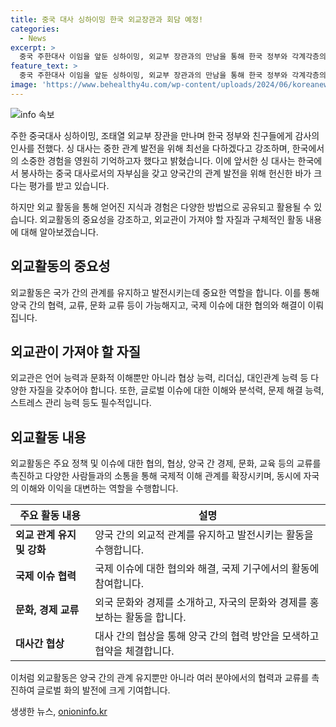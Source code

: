 ```yaml
---
title: 중국 대사 싱하이밍 한국 외교장관과 회담 예정!
categories:
  - News
excerpt: >
  중국 주한대사 이임을 앞둔 싱하이밍, 외교부 장관과의 만남을 통해 한국 정부와 각계각층의 도움에 감사하며 중한 관계 발전을 위해 계속 노력할 것이라고 밝혔다. 이달 중순 이임 예정으로 한국에서의 활동을 돌이켜 양국 관계 발전을 위해 열심히 노력했다고 말하며 한국에서의 소중한 인연을 강조했다. 잠재적인 신임 주한중국대사관 공사는 대사대리로 임명될 전망이다.
feature_text: >
  중국 주한대사 이임을 앞둔 싱하이밍, 외교부 장관과의 만남을 통해 한국 정부와 각계각층의 도움에 감사하며 중한 관계 발전을 위해 계속 노력할 것이라고 밝혔다. 이달 중순 이임 예정으로 한국에서의 활동을 돌이켜 양국 관계 발전을 위해 열심히 노력했다고 말하며 한국에서의 소중한 인연을 강조했다. 잠재적인 신임 주한중국대사관 공사는 대사대리로 임명될 전망이다.
image: 'https://www.behealthy4u.com/wp-content/uploads/2024/06/koreanews.jpg'
---
```


<p><img src="https://www.behealthy4u.com/wp-content/uploads/2024/06/koreanews.jpg" alt="info 속보" /></p>

<p>주한 중국대사 싱하이밍, 조태열 외교부 장관을 만나며 한국 정부와 친구들에게 감사의 인사를 전했다. 싱 대사는 중한 관계 발전을 위해 최선을 다하겠다고 강조하며, 한국에서의 소중한 경험을 영원히 기억하고자 했다고 밝혔습니다. 이에 앞서한 싱 대사는 한국에서 봉사하는 중국 대사로서의 자부심을 갖고 양국간의 관계 발전을 위해 헌신한 바가 크다는 평가를 받고 있습니다.</p>

<p>하지만 외교 활동을 통해 얻어진 지식과 경험은 다양한 방법으로 공유되고 활용될 수 있습니다. 외교활동의 중요성을 강조하고, 외교관이 가져야 할 자질과 구체적인 활동 내용에 대해 알아보겠습니다. </p>

<h2 data-ke-size="size26">외교활동의 중요성</h2>

<p>외교활동은 국가 간의 관계를 유지하고 발전시키는데 중요한 역할을 합니다. 이를 통해 양국 간의 협력, 교류, 문화 교류 등이 가능해지고, 국제 이슈에 대한 협의와 해결이 이뤄집니다.</p>

<h2 data-ke-size="size26">외교관이 가져야 할 자질</h2>

<p>외교관은 언어 능력과 문화적 이해뿐만 아니라 협상 능력, 리더십, 대인관계 능력 등 다양한 자질을 갖추어야 합니다. 또한, 글로벌 이슈에 대한 이해와 분석력, 문제 해결 능력, 스트레스 관리 능력 등도 필수적입니다.</p>

<h2 data-ke-size="size26">외교활동 내용</h2>

<p>외교활동은 주요 정책 및 이슈에 대한 협의, 협상, 양국 간 경제, 문화, 교육 등의 교류를 촉진하고 다양한 사람들과의 소통을 통해 국제적 이해 관계를 확장시키며, 동시에 자국의 이해와 이익을 대변하는 역할을 수행합니다.</p>

<table>
<thead>
<tr>
<th style="text-align: center;">주요 활동 내용</th>
<th style="text-align: center;">설명</th>
</tr>
</thead>
<tbody>
<tr>
<td style="text-align: left;"><b>외교 관계 유지 및 강화</b></td>
<td style="text-align: left;">양국 간의 외교적 관계를 유지하고 발전시키는 활동을 수행합니다.</td>
</tr>
<tr>
<td style="text-align: left;"><b>국제 이슈 협력</b></td>
<td style="text-align: left;">국제 이슈에 대한 협의와 해결, 국제 기구에서의 활동에 참여합니다.</td>
</tr>
<tr>
<td style="text-align: left;"><b>문화, 경제 교류</b></td>
<td style="text-align: left;">외국 문화와 경제를 소개하고, 자국의 문화와 경제를 홍보하는 활동을 합니다.</td>
</tr>
<tr>
<td style="text-align: left;"><b>대사간 협상</b></td>
<td style="text-align: left;">대사 간의 협상을 통해 양국 간의 협력 방안을 모색하고 협약을 체결합니다.</td>
</tr>
</tbody>
</table>

<p>이처럼 외교활동은 양국 간의 관계 유지뿐만 아니라 여러 분야에서의 협력과 교류를 촉진하여 글로벌 화의 발전에 크게 기여합니다.</p>
생생한 뉴스, <a href="https://onioninfo.kr" rel="dofollow">onioninfo.kr</a>


